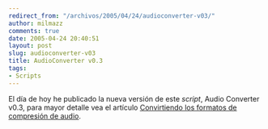 ```yaml
---
redirect_from: "/archivos/2005/04/24/audioconverter-v03/"
author: milmazz
comments: true
date: 2005-04-24 20:40:51
layout: post
slug: audioconverter-v03
title: AudioConverter v0.3
tags:
- Scripts
---
```


El día de hoy he publicado la nueva versión de este _script_, Audio Converter
v0.3, para mayor detalle vea el artículo
[Convirtiendo los formatos de compresión de
audio](/article/2005/04/21/convirtiendo-los-formatos-de-compresion-de-audio).
